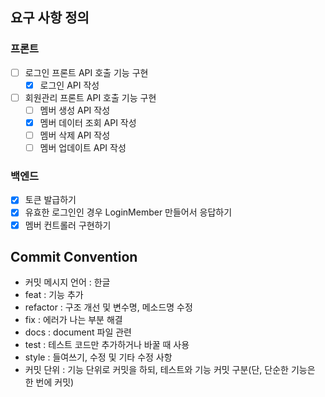 ## 요구 사항 정의
### 프론트
- [ ] 로그인 프론트 API 호출 기능 구현
    - [x] 로그인 API 작성
      
- [ ] 회원관리 프론트 API 호출 기능 구현
    - [ ] 멤버 생성 API 작성
    - [x] 멤버 데이터 조회 API 작성
    - [ ] 멤버 삭제 API 작성
    - [ ] 멤버 업데이트 API 작성
    
### 백엔드
- [x] 토큰 발급하기
- [x] 유효한 로그인인 경우 LoginMember 만들어서 응답하기
- [x] 멤버 컨트롤러 구현하기

## Commit Convention
- 커밋 메시지 언어 : 한글
- feat : 기능 추가
- refactor : 구조 개선 및 변수명, 메소드명 수정
- fix : 에러가 나는 부분 해결
- docs : document 파일 관련
- test : 테스트 코드만 추가하거나 바꿀 때 사용
- style : 들여쓰기, 수정 및 기타 수정 사항
- 커밋 단위 : 기능 단위로 커밋을 하되, 테스트와 기능 커밋 구분(단, 단순한 기능은 한 번에 커밋)

